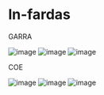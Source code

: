# ln-fardas


GARRA

![image](https://github.com/LN-Development/ln-fardas/assets/123782375/65e74005-4026-4a50-b314-5b260c6ce0d6)
![image](https://github.com/LN-Development/ln-fardas/assets/123782375/42b77f28-74f4-4798-8de5-573e04fcdcb2)
![image](https://github.com/LN-Development/ln-fardas/assets/123782375/ad799274-f6b6-4dcb-8f39-b5dcd104e9f2)

COE


![image](https://github.com/LN-Development/ln-fardas/assets/123782375/da7d5585-f75f-42f6-b5d1-d8caa4d0d4c8)
![image](https://github.com/LN-Development/ln-fardas/assets/123782375/9d97029a-d987-4751-9256-ef9efe3ec82a)
![image](https://github.com/LN-Development/ln-fardas/assets/123782375/9940134e-7c89-46d1-85d7-d2721ed14b3e)





